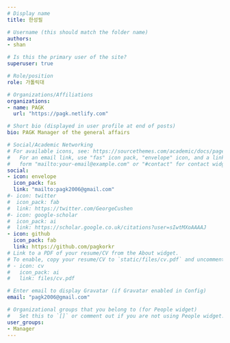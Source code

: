 ```yaml
---
# Display name
title: 한성필

# Username (this should match the folder name)
authors:
- shan

# Is this the primary user of the site?
superuser: true

# Role/position
role: 가톨릭대

# Organizations/Affiliations
organizations:
- name: PAGK
  url: "https://pagk.netlify.com"

# Short bio (displayed in user profile at end of posts)
bio: PAGK Manager of the general affairs

# Social/Academic Networking
# For available icons, see: https://sourcethemes.com/academic/docs/page-builder/#icons
#   For an email link, use "fas" icon pack, "envelope" icon, and a link in the
#   form "mailto:your-email@example.com" or "#contact" for contact widget.
social:
- icon: envelope
  icon_pack: fas
  link: "mailto:pagk2006@gmail.com"
#- icon: twitter
#  icon_pack: fab
#  link: https://twitter.com/GeorgeCushen
#- icon: google-scholar
#  icon_pack: ai
#  link: https://scholar.google.co.uk/citations?user=sIwtMXoAAAAJ
- icon: github
  icon_pack: fab
  link: https://github.com/pagkorkr
# Link to a PDF of your resume/CV from the About widget.
# To enable, copy your resume/CV to `static/files/cv.pdf` and uncomment the lines below.
# - icon: cv
#   icon_pack: ai
#   link: files/cv.pdf

# Enter email to display Gravatar (if Gravatar enabled in Config)
email: "pagk2006@gmail.com"

# Organizational groups that you belong to (for People widget)
#   Set this to `[]` or comment out if you are not using People widget.
user_groups:
- Manager
---
```

